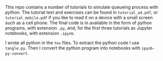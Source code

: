 This repo contains a number of tutorials to simulate queueing process
with python.  The tutorial text and exercises can be found in
`tutorial_a4.pdf`, or  `tutorial_mobile.pdf` if you like to read it on
a device with a small screen such as a cell phone.  The final code is
in available in the form of python programs, with extension `.py`,
and, for the first three tutorials as Jupyter notebooks, with
extension `.ipynb`.

I wrote all python in the `tex` files. To extract the python code I
use `tangle.py`. Then I convert the python program into notebooks with `ipynb-py-convert`.
